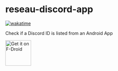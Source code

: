 # reseau-discord-app
[![wakatime](https://wakatime.com/badge/github/GoudronViande24/reseau-discord-app.svg?style=for-the-badge)](https://wakatime.com/badge/github/GoudronViande24/reseau-discord-app)

 Check if a Discord ID is listed from an Android App

[<img src="https://fdroid.gitlab.io/artwork/badge/get-it-on.png"
     alt="Get it on F-Droid"
     height="80">](https://f-droid.org/packages/com.artivain.reseaudiscord/)
